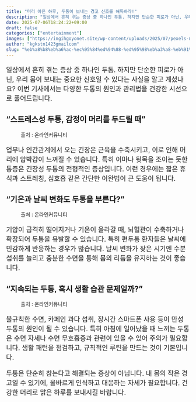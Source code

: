 ```yaml
---
title: "머리 아픈 하루, 두통이 보내는 경고 신호를 해독하라!"
description: "일상에서 흔히 겪는 증상 중 하나인 두통. 하지만 단순한 피로가 아닌, 우리 몸이 보내는 중요한 신호일 수 있다는 사실을 알고 계셨나요? 이번 기사에서는 다양한 두통의 원인과 관리법을 건강한 시선으로 풀어드립니다."
date: 2025-07-06T18:24:22+09:00
draft: false
categories: ["entertainment"]
images: ["https://ingihgoyonet.site/wp-content/uploads/2025/07/pexels-marcus-aurelius-4064177-1-1024x683.jpg", "https://ingihgoyonet.site/wp-content/uploads/2025/07/pexels-renzylaurel-3084762-683x1024.jpg", "https://ingihgoyonet.site/wp-content/uploads/2025/07/pexels-mikael-blomkvist-4153229-1024x683.jpg"]
author: "kgkstn1423gmailcom"
slug: "%eb%a8%b8%eb%a6%ac-%ec%95%84%ed%94%88-%ed%95%98%eb%a3%a8-%eb%91%90%ed%86%b5%ec%9d%b4-%eb%b3%b4%eb%82%b4%eb%8a%94-%ea%b2%bd%ea%b3%a0-%ec%8b%a0%ed%98%b8%eb%a5%bc-%ed%95%b4%eb%8f%85%ed%95%98%eb%9d%bc"
---
```


<p style="font-size:18px">일상에서 흔히 겪는 증상 중 하나인 두통. 하지만 단순한 피로가 아닌, 우리 몸이 보내는 중요한 신호일 수 있다는 사실을 알고 계셨나요? 이번 기사에서는 다양한 두통의 원인과 관리법을 건강한 시선으로 풀어드립니다.</p> <h2 >“스트레스성 두통, 감정이 머리를 두드릴 때”</h2> <figure ><img src="https://ingihgoyonet.site/wp-content/uploads/2025/07/pexels-marcus-aurelius-4064177-1-1024x683.jpg" alt="" style="aspect-ratio:16/9;object-fit:cover"/><figcaption >출처 : 온라인커뮤니티</figcaption></figure> <p style="font-size:18px">업무나 인간관계에서 오는 긴장은 근육을 수축시키고, 이로 인해 머리에 압박감이 느껴질 수 있습니다. 특히 이마나 뒷목을 조이는 듯한 통증은 긴장성 두통의 전형적인 증상입니다. 이런 경우에는 짧은 휴식과 스트레칭, 심호흡 같은 간단한 이완법이 큰 도움이 됩니다.</p> <h2 >“기온과 날씨 변화도 두통을 부른다?”</h2> <figure ><img src="https://ingihgoyonet.site/wp-content/uploads/2025/07/pexels-renzylaurel-3084762-683x1024.jpg" alt="" style="aspect-ratio:16/9;object-fit:cover"/><figcaption >출처 : 온라인커뮤니티</figcaption></figure> <p style="font-size:18px">기압이 급격히 떨어지거나 기온이 올라갈 때, 뇌혈관이 수축하거나 확장되어 두통을 유발할 수 있습니다. 특히 편두통 환자들은 날씨에 민감하게 반응하는 경우가 많습니다. 날씨 변화가 잦은 시기엔 수분 섭취를 늘리고 충분한 수면을 통해 몸의 리듬을 유지하는 것이 좋습니다.</p> <h2 >“지속되는 두통, 혹시 생활 습관 문제일까?”</h2> <figure ><img src="https://ingihgoyonet.site/wp-content/uploads/2025/07/pexels-mikael-blomkvist-4153229-1024x683.jpg" alt="" style="aspect-ratio:16/9;object-fit:cover"/><figcaption >출처 : 온라인커뮤니티</figcaption></figure> <p style="font-size:18px">불규칙한 수면, 카페인 과다 섭취, 장시간 스마트폰 사용 등이 만성 두통의 원인이 될 수 있습니다. 특히 아침에 일어났을 때 느끼는 두통은 수면 자세나 수면 무호흡증과 관련이 있을 수 있어 주의가 필요합니다. 생활 패턴을 점검하고, 규칙적인 루틴을 만드는 것이 기본입니다.</p> <p style="font-size:18px">두통은 단순히 참는다고 해결되는 증상이 아닙니다. 내 몸의 작은 경고일 수 있기에, 올바르게 인식하고 대응하는 자세가 필요합니다. 건강한 머리로 맑은 하루를 보내시길 바랍니다.</p>